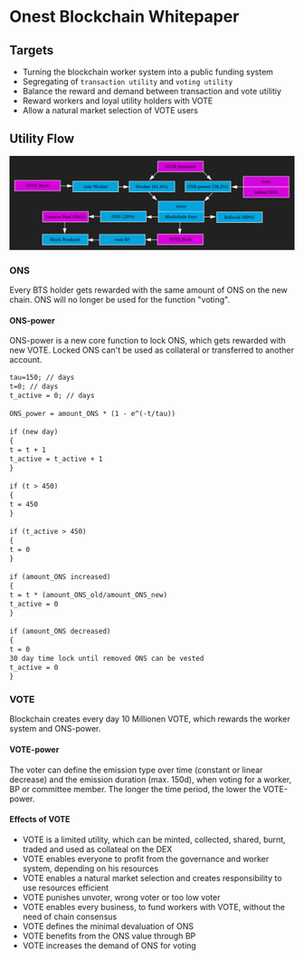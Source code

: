 # Onest Blockchain Whitepaper

## Targets
- Turning the blockchain worker system into a public funding system
- Segregating of `transaction utility` and `voting utility`
- Balance the reward and demand between transaction and vote utilitiy 
- Reward workers and loyal utility holders with VOTE
- Allow a natural market selection of VOTE users

## Utility Flow
![utility-flow](https://raw.githubusercontent.com/Onest-io/onest-whitepaper/master/utility-flow.png)

### ONS
Every BTS holder gets rewarded with the same amount of ONS on the new chain. ONS will no longer be used for the function "voting".

#### ONS-power
ONS-power is a new core function to lock ONS, which gets rewarded with new VOTE. Locked ONS can't be used as collateral or transferred to another account.

```
tau=150; // days
t=0; // days
t_active = 0; // days

ONS_power = amount_ONS * (1 - e^(-t/tau))

if (new day)
{
t = t + 1
t_active = t_active + 1
}

if (t > 450)
{
t = 450
}

if (t_active > 450)
{
t = 0
}

if (amount_ONS increased)
{
t = t * (amount_ONS_old/amount_ONS_new)
t_active = 0
}

if (amount_ONS decreased)
{
t = 0
30 day time lock until removed ONS can be vested
t_active = 0
}
```

### VOTE
Blockchain creates every day 10 Millionen VOTE, which rewards the worker system and ONS-power.

#### VOTE-power
The voter can define the emission type over time (constant or linear decrease) and the emission duration (max. 150d), when voting for a worker, BP or committee member. The longer the time period, the lower the VOTE-power. 

#### Effects of VOTE
- VOTE is a limited utility, which can be minted, collected, shared, burnt, traded and used as collateal on the DEX
- VOTE enables everyone to profit from the governance and worker system, depending on his resources
- VOTE enables a natural market selection and creates responsibility to use resources efficient 
- VOTE punishes unvoter, wrong voter or too low voter
- VOTE enables every business, to fund workers with VOTE, without the need of chain consensus
- VOTE defines the minimal devaluation of ONS
- VOTE benefits from the ONS value through BP
- VOTE increases the demand of ONS for voting
